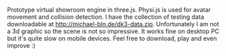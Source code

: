 Prototype virtual showroom engine in three.js. Physi.js is used for avatar movement and collision detection. I have the collection of testing data downloadable at http://michael-bln.de/dk3-data.zip. Unfortunately I am not a 3d graphic so the scene is not so impressive. It works fine on desktop PC but it's quite slow on mobile devices. Feel free to download, play and even improve :)

